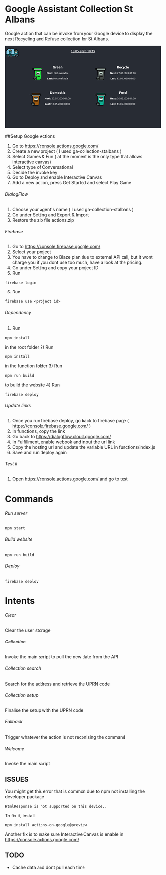 # Google Assistant Collection St Albans
Google action that can be invoke from your Google device to display the next Recycling and Refuse collection for St Albans.

![alt text](https://github.com/max246/ga-collection-stalbans/blob/master/img/home.png?raw=true)



##Setup Google Actions
1) Go to https://console.actions.google.com/
2) Create a new project ( I used ga-collection-stalbans ) 
3) Select Games & Fun ( at the moment is the only type that allows interactive canvas)
3) Select type of Conversational
4) Decide the invoke key
5) Go to Deploy and enable Interactive Canvas
5) Add a new action, press Get Started and select Play Game

###### DialogFlow

1) Choose your agent's name ( I used ga-collection-stalbans )
2) Go under Setting and Export & Import
3) Restore the zip file actions.zip 

###### Firebase

1) Go to https://console.firebase.google.com/
2) Select your project
3) You have to change to Blaze plan due to external API call, but it wont charge you if you dont use too much, have a look at the pricing.
4) Go under Setting and copy your project ID
6) Run 
```shell
firebase login
```
5) Run 
```shell
firebase use <project id>
``` 

###### Dependency 

1) Run 
```shell
npm install 
```
in the root folder 
2) Run 
```shell
npm install
```
in the function folder
3) Run 
```shell
npm run build 
```
to build the website 
4) Run 
```shell
firebase deploy
```

###### Update links
1) Once you run firebase deploy, go back to firebase page ( https://console.firebase.google.com/ )
2) In functions, copy the link
2) Go back to https://dialogflow.cloud.google.com/
3) In Fulfillment, enable webook and input the url link
4) Copy the hosting url and update the variable URL in functions/index.js
5) Save and run deploy again

###### Test it
1) Open https://console.actions.google.com/ and go to test




# Commands

###### Run server
```shell
npm start
```

###### Build website
```shell
npm run build 
```

###### Deploy 
```shell
firebase deploy
```


# Intents

###### Clear
Clear the user storage 

###### Collection
Invoke the main script to pull the new date from the API

###### Collection search
Search for the address and retrieve the UPRN code

###### Collection setup
Finalise the setup with the UPRN code

###### Fallback
Trigger whatever the action is not reconising the command

###### Welcome
Invoke the main script 
 


## ISSUES

You might get this error that is common due to npm not installing the developer package

```
HtmlResponse is not supported on this device..
```
To fix it, install 
```shell
npm install actions-on-google@preview 
```
Another fix is to make sure Interactive Canvas is enable in https://console.actions.google.com/


## TODO

- Cache data and dont pull each time
